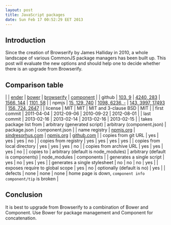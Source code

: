 ```yaml
---
layout: post
title: JavaScript packages
date: Sun Feb 17 00:52:29 EET 2013
---
```


## Introduction
Since the creation of Browserify by James Halliday in 2010,
a whole landscape of various CommonJS package managers has been built up.
This post will evaluate the new options
and should help one to decide whether there is an upgrade from Browserify.

## Comparison table

| | [ender](http://ender.jit.su) | [bower](http://twitter.github.com/bower/) | [browserify](http://browserify.org/) | [component](http://component.io/) |
| github | [103, 9](https://github.com/ender-js/Ender) | [4240, 283](https://github.com/twitter/bower) | [1566, 144](https://github.com/substack/node-browserify) | [1101, 58](https://github.com/component/component) |
| npmjs | [15, 129, 740](https://npmjs.org/package/ender) | [1098, 6236, -](https://npmjs.org/package/bower) | [143, 3997, 17493](https://npmjs.org/package/browserify) | [156, 724, 2647](https://npmjs.org/package/component) |
| license | MIT | MIT | MIT and 3-clause BSD | MIT |
| first commit | 2011-04-04 | 2012-09-06 | 2010-09-22 | 2012-08-01 |
| last commit | 2013-02-16 | 2013-02-14 | 2013-02-16 | 2013-02-15 |
| takes package list from | arbitrary (generated script) | arbitrary (component.json) | package.json | component.json |
| name registry | [npmjs.org](https://npmjs.org) | [sindresorhus.com](http://sindresorhus.com/bower-components/) | [npmjs.org](https://npmjs.org) | [github.com](https://github.com) |
| copies from git URL | yes | yes | yes | no |
| copies from registry | yes | yes | yes | yes |
| copies from local directory | yes | yes | yes | no |
| copies from archive URL | yes | yes | yes | no |
| copies to | arbitrary (default is node_modules) | arbitrary (default is components) | node_modules | components |
| generates a single script | yes | no | yes | yes |
| generates a single stylesheet | no | no | no | yes |
| exposes require to global scope | yes | no | optionally (default is no) | yes |
| defects | none | none | none | home page is down, `component info component/tip` is broken |

## Conclusion

It is best to upgrade from Browserify to a combination of Bower and Component. Use Bower for package management and Component for concatenation.
